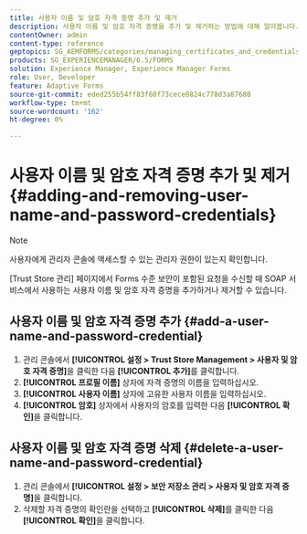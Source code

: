 ```yaml
---
title: 사용자 이름 및 암호 자격 증명 추가 및 제거
description: 사용자 이름 및 암호 자격 증명을 추가 및 제거하는 방법에 대해 알아봅니다.
contentOwner: admin
content-type: reference
geptopics: SG_AEMFORMS/categories/managing_certificates_and_credentials
products: SG_EXPERIENCEMANAGER/6.5/FORMS
solution: Experience Manager, Experience Manager Forms
role: User, Developer
feature: Adaptive Forms
source-git-commit: eded255b54ff83f60f73cece8824c778d3a87680
workflow-type: tm+mt
source-wordcount: '162'
ht-degree: 0%

---
```


# 사용자 이름 및 암호 자격 증명 추가 및 제거 {#adding-and-removing-user-name-and-password-credentials}

>[!NOTE]
> 
> 사용자에게 관리자 콘솔에 액세스할 수 있는 관리자 권한이 있는지 확인합니다.

[Trust Store 관리] 페이지에서 Forms 수준 보안이 포함된 요청을 수신할 때 SOAP 서비스에서 사용하는 사용자 이름 및 암호 자격 증명을 추가하거나 제거할 수 있습니다.

## 사용자 이름 및 암호 자격 증명 추가 {#add-a-user-name-and-password-credential}

1. 관리 콘솔에서 **[!UICONTROL 설정 > Trust Store Management > 사용자 및 암호 자격 증명]**&#x200B;을 클릭한 다음 **[!UICONTROL 추가]**&#x200B;를 클릭합니다.
1. **[!UICONTROL 프로필 이름]** 상자에 자격 증명의 이름을 입력하십시오.
1. **[!UICONTROL 사용자 이름]** 상자에 고유한 사용자 이름을 입력하십시오.
1. **[!UICONTROL 암호]** 상자에서 사용자의 암호를 입력한 다음 **[!UICONTROL 확인]**&#x200B;을 클릭합니다.

## 사용자 이름 및 암호 자격 증명 삭제 {#delete-a-user-name-and-password-credential}

1. 관리 콘솔에서 **[!UICONTROL 설정 > 보안 저장소 관리 > 사용자 및 암호 자격 증명]**&#x200B;을 클릭합니다.
1. 삭제할 자격 증명의 확인란을 선택하고 **[!UICONTROL 삭제]**&#x200B;를 클릭한 다음 **[!UICONTROL 확인]**&#x200B;을 클릭합니다.
